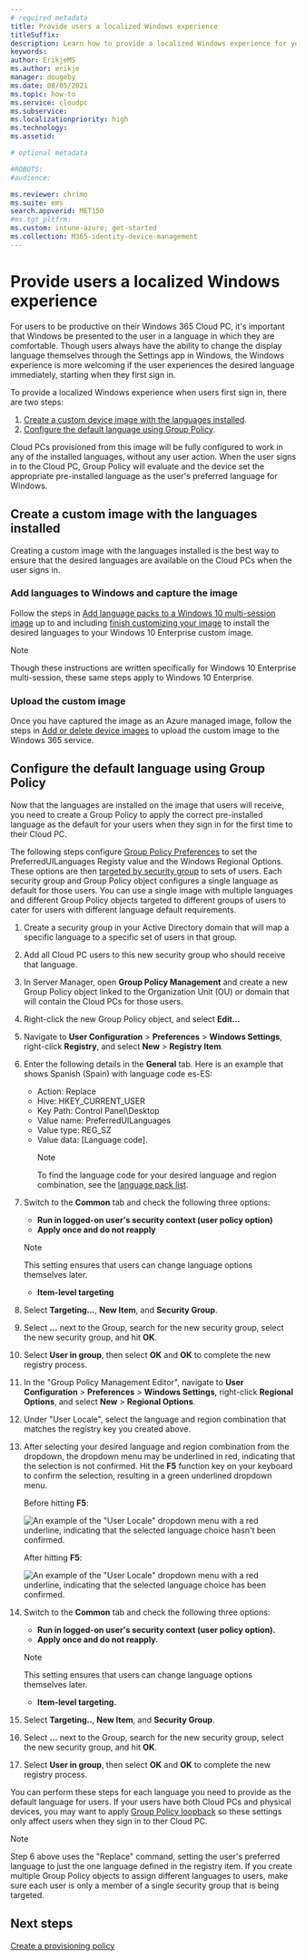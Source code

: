 ```yaml
---
# required metadata
title: Provide users a localized Windows experience
titleSuffix:
description: Learn how to provide a localized Windows experience for your users.
keywords:
author: ErikjeMS  
ms.author: erikje
manager: dougeby
ms.date: 08/05/2021
ms.topic: how-to
ms.service: cloudpc
ms.subservice:
ms.localizationpriority: high
ms.technology:
ms.assetid: 

# optional metadata

#ROBOTS:
#audience:

ms.reviewer: chrimo
ms.suite: ems
search.appverid: MET150
#ms.tgt_pltfrm:
ms.custom: intune-azure; get-started
ms.collection: M365-identity-device-management
---
```

# Provide users a localized Windows experience
For users to be productive on their Windows 365 Cloud PC, it's important that Windows be presented to the user in a language in which they are comfortable. Though users always have the ability to change the display language themselves through the Settings app in Windows, the Windows experience is more welcoming if the user experiences the desired language immediately, starting when they first sign in.

To provide a localized Windows experience when users first sign in, there are two steps:
1. [Create a custom device image with the languages installed](#create-a-custom-image-with-the-languages-installed).
2. [Configure the default language using Group Policy](#configure-the-default-language-using-group-policy). 

Cloud PCs provisioned from this image will be fully configured to work in any of the installed languages, without any user action. When the user signs in to the Cloud PC, Group Policy will evaluate and the device set the appropriate pre-installed language as the user's preferred language for Windows. 

## Create a custom image with the languages installed
Creating a custom image with the languages installed is the best way to ensure that the desired languages are available on the Cloud PCs when the user signs in.

### Add languages to Windows and capture the image
Follow the steps in [Add language packs to a Windows 10 multi-session image](/azure/virtual-desktop/language-packs) up to and including [finish customizing your image](/azure/virtual-desktop/language-packs#finish-customizing-your-image) to install the desired languages to your Windows 10 Enterprise custom image.

> [!NOTE]
> Though these instructions are written specifically for Windows 10 Enterprise multi-session, these same steps apply to Windows 10 Enterprise.

### Upload the custom image
Once you have captured the image as an Azure managed image, follow the steps in [Add or delete device images](add-device-images.md) to upload the custom image to the Windows 365 service.

## Configure the default language using Group Policy
Now that the languages are installed on the image that users will receive, you need to create a Group Policy to apply the correct pre-installed language as the default for your users when they sign in for the first time to their Cloud PC. 

The following steps configure [Group Policy Preferences](/previous-versions/windows/it-pro/windows-server-2012-r2-and-2012/dn581922(v=ws.11)) to set the PreferredUILanguages Registy value and the Windows Regional Options. These options are then [targeted by security group](/previous-versions/windows/it-pro/windows-server-2012-r2-and-2012/dn581922(v=ws.11)#item-level-targeting) to sets of users. Each security group and Group Policy object configures a single language as default for those users. You can use a single image with multiple languages and different Group Policy objects targeted to different groups of users to cater for users with different language default requirements.

1. Create a security group in your Active Directory domain that will map a specific language to a specific set of users in that group.
2. Add all Cloud PC users to this new security group who should receive that language.
3. In Server Manager, open **Group Policy Management** and create a new Group Policy object linked to the Organization Unit (OU) or domain that will contain the Cloud PCs for those users.
4. Right-click the new Group Policy object, and select **Edit...**
5. Navigate to **User Configuration** > **Preferences** > **Windows Settings**, right-click **Registry**, and select **New** > **Registry Item**.
6. Enter the following details in the **General** tab. Here is an example that shows Spanish (Spain) with language code es-ES:
    - Action: Replace
    - Hive: HKEY_CURRENT_USER
    - Key Path: Control Panel\Desktop
    - Value name: PreferredUILanguages
    - Value type: REG_SZ
    - Value data: [Language code].
      > [!Note]
      > To find the language code for your desired language and region combination, see the [language pack list](/windows-hardware/manufacture/desktop/available-language-packs-for-windows#language-packs).
7. Switch to the **Common** tab and check the following three options:
    - **Run in logged-on user's security context (user policy option)**
    - **Apply once and do not reapply** 
    > [!Note]
    > This setting ensures that users can change language options themselves later.
    - **Item-level targeting**
8. Select **Targeting...**, **New Item**, and **Security Group**.
9. Select **...** next to the Group, search for the new security group, select the new security group, and hit **OK**.
10. Select **User in group**, then select **OK** and **OK** to complete the new registry process.
11. In the "Group Policy Management Editor", navigate to **User Configuration** > **Preferences** > **Windows Settings**, right-click **Regional Options**, and select **New** > **Regional Options**.
12. Under "User Locale", select the language and region combination that matches the registry key you created above.
13. After selecting your desired language and region combination from the dropdown, the dropdown menu may be underlined in red, indicating that the selection is not confirmed. Hit the **F5** function key on your keyboard to confirm the selection, resulting in a green underlined dropdown menu.
    
    Before hitting **F5**:
    
    ![An example of the "User Locale" dropdown menu with a red underline, indicating that the selected language choice hasn't been confirmed.](media/provide-localized-windows-experience/regionaloption-selected-redunderline.png)

    After hitting **F5**:
    
    ![An example of the "User Locale" dropdown menu with a red underline, indicating that the selected language choice has been confirmed. ](media/provide-localized-windows-experience/regionaloption-selected-greenunderline.png)

14. Switch to the **Common** tab and check the following three options:
    - **Run in logged-on user's security context (user policy option).**
    - **Apply once and do not reapply.**
    > [!Note]
    > This setting ensures that users can change language options themselves later.
    - **Item-level targeting.**
15. Select **Targeting..**, **New Item**, and **Security Group**.
16. Select **...** next to the Group, search for the new security group, select the new security group, and hit **OK**.
17. Select **User in group**, then select **OK** and **OK** to complete the new registry process.

You can perform these steps for each language you need to provide as the default language for users. If your users have both Cloud PCs and physical devices, you may want to apply [Group Policy loopback](/troubleshoot/windows-server/group-policy/loopback-processing-of-group-policy) so these settings only affect users when they sign in to ther Cloud PC.

> [!NOTE]
> Step 6 above uses the "Replace" command, setting the user's preferred language to just the one language defined in the registry item. If you create multiple Group Policy objects to assign different languages to users, make sure each user is only a member of a single security group that is being targeted.

## Next steps
[Create a provisioning policy](create-provisioning-policy.md)
